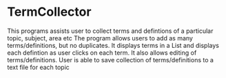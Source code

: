 # TermCollector
This programs assists user to collect terms and defintions of a particular topic, subject, area etc
The program allows users to add as many terms/definitions, but no duplicates.
It displays terms in a List and displays each defintion as user clicks on each term.
It also allows editing of terms/definitions.
User is able to save collection of terms/definitions to a text file for each topic
